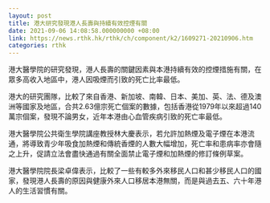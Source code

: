 ```yaml
---
layout: post
title: 港大研究發現港人長壽與持續有效控煙有關
date: 2021-09-06 14:08:58.000000000 +08:00
link: https://news.rthk.hk/rthk/ch/component/k2/1609271-20210906.htm
categories: rthk
---
```


港大醫學院的研究發現，港人長壽的關鍵因素與本港持續有效的控煙措施有關，在眾多高收入地區中，港人因吸煙而引致的死亡比率最低。

港大的研究團隊，比較了來自香港、新加坡、南韓、日本、美加、英、法、德及澳洲等國家及地區，合共2.63億宗死亡個案的數據，包括香港從1979年以來超過140萬宗個案，發現不論男女，近年本港由心血管疾病引致的死亡率最低。

港大醫學院公共衛生學院講座教授林大慶表示，若允許加熱煙及電子煙在本港流通，將導致青少年吸食加熱煙和傳統香煙的人數大幅增加，死亡率和患病率亦會隨之上升，促請立法會盡快通過有關全面禁止電子煙和加熱煙的修訂條例草案。

港大醫學院院長梁卓偉表示，比較了一些有較多外來移民人口和甚少移民人口的國家，發現港人長壽的原因與健康外來人口移居本港無關，而是與過去五、六十年港人的生活習慣有關。

